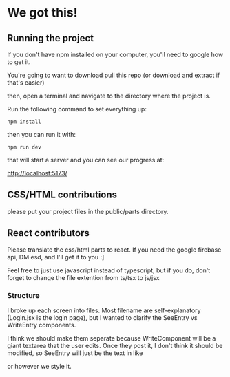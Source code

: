 # We got this!

## Running the project

If you don't have npm installed on your computer, you'll need to google how to get it. 

You're going to want to download pull this repo (or download and extract if that's easier)

then, open a terminal and navigate to the directory where the project is.

Run the following command to set everything up:

``` npm install ```

then you can run it with: 

``` npm run dev ```

that will start a server and you can see our progress at:

[http://localhost:5173/](http://localhost:5173/)


## CSS/HTML contributions

please put your project files in the public/parts directory. 

## React contributors

Please translate the css/html parts to react. If you need the google firebase api, DM esd, and I'll get it to you :]

Feel free to just use javascript instead of typescript, but if you do, don't forget to change the file extention from ts/tsx to js/jsx


### Structure

I broke up each screen into files. Most filename are self-explanatory (Login.jsx is the login page), but I wanted to clarify the SeeEntry vs WriteEntry components.

I think we should make them separate because WriteComponent will be a giant textarea that the user edits. Once they post it, I don't think it should be modified, so SeeEntry will just be the text in like <P> or however we style it.

